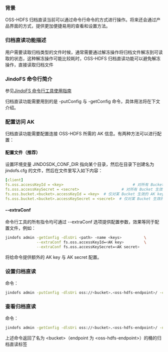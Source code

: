 ### 背景
OSS-HDFS 归档直读当前可以通过命令行命令的方式进行操作。将来还会通过产品界面的方式，提供更加便捷易用的查看和设置方法。

### 归档直读功能描述
用户需要读取归档类型的文件时候，通常需要通过解冻操作将归档文件解冻到可读取的状态，这种解冻操作可能比较耗时，OSS-HDFS 归档直读功能可以避免解冻操作，直接读取归档文件

### JindoFS 命令行简介
参见[JindoFS 命令行工具使用指南](./jindofs_client_tools.md)

归档直读功能需要用到的是 -putConfig 与 -getConfig 命令，具体用法将在下文介绍。
### 配置访问 AK
归档直读功能需要配置连接 OSS-HDFS 所需的 AK 信息。有两种方法可以进行配置：

#### 配置文件（推荐）
设置环境变量 JINDOSDK_CONF_DIR 指向某个目录，然后在目录下创建名为 jindofs.cfg 的文件，然后在文件里写入如下内容：
```yaml
[client]
fs.oss.accessKeyId = <key>                               # 对所有 Bucket 生效的默认 AK key
fs.oss.accessKeySecret = <secret>                   # 对所有 Bucket 生效的默认 AK secret
fs.oss.bucket.<bucket>.accessKeyId = <key>  # 仅对某 Bucket 生效的 AK key，优先级高于默认
fs.oss.bucket.<bucket>.accessKeySecret = <secret>  # 仅对某 Bucket 生效的 AK secret
```
#### --extraConf
命令行工具的所有指令均可通过 --extraConf 选项提供配置参数，效果等同于配置文件，例如：
```bash
jindofs admin -getConfig -dlsUri <path> -name <keys>          \
              --extraConf fs.oss.accessKeyId=<AK key>         \
              --extraConf fs.oss.accessKeySecret=<AK secret>
```
将给命令提供额外的 AK key 与 AK secret 配置。
### 设置归档直读
命令：
```bash
jindofs admin -putConfig -dlsUri oss://<bucket>.<oss-hdfs-endpoint>/ -conf namespace.archive.directread.enable=true
```


### 查看归档直读
命令：
```bash
jindofs admin -getConfig -dlsUri oss://<bucket>.<oss-hdfs-endpoint>/ -name namespace.archive.directread.enable
```
上述命令返回了名为 \<bucket\>（endpoint 为 \<oss-hdfs-endpoint\>）的桶的归档直读标签
